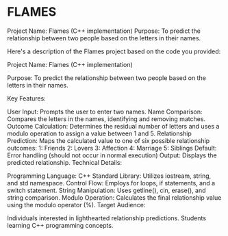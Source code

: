 # FLAMES
Project Name: Flames (C++ implementation)  Purpose: To predict the relationship between two people based on the letters in their names.

    
Here's a description of the Flames project based on the code you provided:

Project Name: Flames (C++ implementation)

Purpose: To predict the relationship between two people based on the letters in their names.

Key Features:

User Input: Prompts the user to enter two names.
Name Comparison: Compares the letters in the names, identifying and removing matches.
Outcome Calculation: Determines the residual number of letters and uses a modulo operation to assign a value between 1 and 5.
Relationship Prediction: Maps the calculated value to one of six possible relationship outcomes:
1: Friends
2: Lovers
3: Affection
4: Marriage
5: Siblings
Default: Error handling (should not occur in normal execution)
Output: Displays the predicted relationship.
Technical Details:

Programming Language: C++
Standard Library: Utilizes iostream, string, and std namespace.
Control Flow: Employs for loops, if statements, and a switch statement.
String Manipulation: Uses getline(), cin, erase(), and string comparison.
Modulo Operation: Calculates the final relationship value using the modulo operator (%).
Target Audience:

Individuals interested in lighthearted relationship predictions.
Students learning C++ programming concepts.
